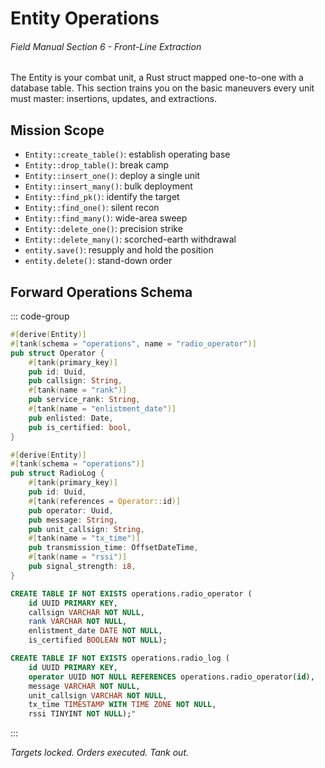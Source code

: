 # Entity Operations
###### *Field Manual Section 6* - Front-Line Extraction

The Entity is your combat unit, a Rust struct mapped one-to-one with a database table. This section trains you on the basic maneuvers every unit must master: insertions, updates, and extractions.

## Mission Scope
* `Entity::create_table()`: establish operating base
* `Entity::drop_table()`: break camp
* `Entity::insert_one()`: deploy a single unit
* `Entity::insert_many()`: bulk deployment
* `Entity::find_pk()`: identify the target
* `Entity::find_one()`: silent recon
* `Entity::find_many()`: wide-area sweep
* `Entity::delete_one()`: precision strike
* `Entity::delete_many()`: scorched-earth withdrawal
* `entity.save()`: resupply and hold the position
* `entity.delete()`: stand-down order

## Forward Operations Schema
::: code-group
```rust [Rust]
#[derive(Entity)]
#[tank(schema = "operations", name = "radio_operator")]
pub struct Operator {
    #[tank(primary_key)]
    pub id: Uuid,
    pub callsign: String,
    #[tank(name = "rank")]
    pub service_rank: String,
    #[tank(name = "enlistment_date")]
    pub enlisted: Date,
    pub is_certified: bool,
}

#[derive(Entity)]
#[tank(schema = "operations")]
pub struct RadioLog {
    #[tank(primary_key)]
    pub id: Uuid,
    #[tank(references = Operator::id)]
    pub operator: Uuid,
    pub message: String,
    pub unit_callsign: String,
    #[tank(name = "tx_time")]
    pub transmission_time: OffsetDateTime,
    #[tank(name = "rssi")]
    pub signal_strength: i8,
}
```
```sql [SQL]
CREATE TABLE IF NOT EXISTS operations.radio_operator (
    id UUID PRIMARY KEY,
    callsign VARCHAR NOT NULL,
    rank VARCHAR NOT NULL,
    enlistment_date DATE NOT NULL,
    is_certified BOOLEAN NOT NULL);

CREATE TABLE IF NOT EXISTS operations.radio_log (
    id UUID PRIMARY KEY,
    operator UUID NOT NULL REFERENCES operations.radio_operator(id),
    message VARCHAR NOT NULL,
    unit_callsign VARCHAR NOT NULL,
    tx_time TIMESTAMP WITH TIME ZONE NOT NULL,
    rssi TINYINT NOT NULL);"
```
:::

*Targets locked. Orders executed. Tank out.*
